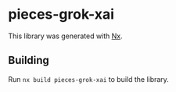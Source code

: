 # pieces-grok-xai

This library was generated with [Nx](https://nx.dev).

## Building

Run `nx build pieces-grok-xai` to build the library.
